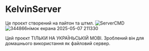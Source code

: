 # KelvinServer
Це проєкт створений на пайтон та штмл.
                                                ![ServerCMD](https://github.com/user-attachments/assets/1604e733-ef74-47a9-ad72-bbad2d844efc)
                                  ![З44866німок екрана 2025-05-07 211330](https://github.com/user-attachments/assets/5addab81-3590-407f-a97c-81af7c5b3250)

Цей проєкт ТІЛЬКИ НА УКРАЇНЬСЬКІЙ МОВІ. Зроблений він для домашнього використання як файловий сервер.
